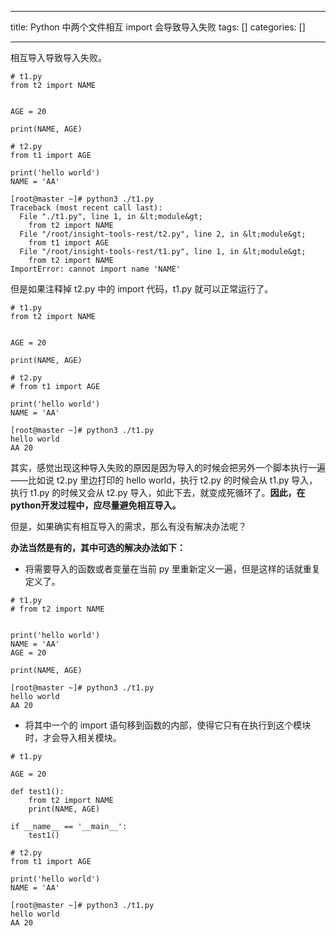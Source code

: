 
--- 
title:  Python 中两个文件相互 import 会导致导入失败 
tags: []
categories: [] 

---
相互导入导致导入失败。 

```
# t1.py
from t2 import NAME


AGE = 20

print(NAME, AGE)
```

```
# t2.py
from t1 import AGE

print('hello world')
NAME = 'AA'
```

```
[root@master ~]# python3 ./t1.py 
Traceback (most recent call last):
  File "./t1.py", line 1, in &lt;module&gt;
    from t2 import NAME
  File "/root/insight-tools-rest/t2.py", line 2, in &lt;module&gt;
    from t1 import AGE
  File "/root/insight-tools-rest/t1.py", line 1, in &lt;module&gt;
    from t2 import NAME
ImportError: cannot import name 'NAME'

```

但是如果注释掉 t2.py 中的 import 代码，t1.py 就可以正常运行了。 

```
# t1.py
from t2 import NAME


AGE = 20

print(NAME, AGE)
```

```
# t2.py
# from t1 import AGE

print('hello world')
NAME = 'AA'
```

```
[root@master ~]# python3 ./t1.py 
hello world
AA 20
```

其实，感觉出现这种导入失败的原因是因为导入的时候会把另外一个脚本执行一遍——比如说 t2.py 里边打印的 hello world，执行 t2.py 的时候会从 t1.py 导入，执行 t1.py 的时候又会从 t2.py 导入，如此下去，就变成死循环了。**因此，在python开发过程中，应尽量避免相互导入。**

但是，如果确实有相互导入的需求，那么有没有解决办法呢？

**办法当然是有的，其中可选的解决办法如下：**


- 将需要导入的函数或者变量在当前 py 里重新定义一遍，但是这样的话就重复定义了。
```
# t1.py
# from t2 import NAME


print('hello world')
NAME = 'AA'
AGE = 20

print(NAME, AGE)
```

```
[root@master ~]# python3 ./t1.py 
hello world
AA 20
```
- 将其中一个的 import 语句移到函数的内部，使得它只有在执行到这个模块时，才会导入相关模块。
```
# t1.py

AGE = 20

def test1():
    from t2 import NAME
    print(NAME, AGE)

if __name__ == '__main__':
    test1()

```

```
# t2.py
from t1 import AGE

print('hello world')
NAME = 'AA'
```

```
[root@master ~]# python3 ./t1.py 
hello world
AA 20
```
